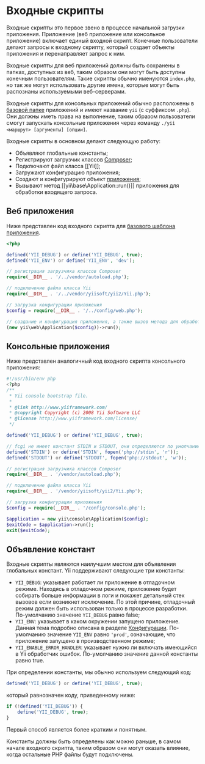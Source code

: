 Входные скрипты
===============

Входные скрипты это первое звено в процессе начальной загрузки приложения. Приложение (веб приложение или консольное приложение)
включает единый входной скрипт. Конечные пользователи делают запросы к входному скрипту,
который создает объекты приложения и перенаправляет запрос к ним.

Входные скрипты для веб приложений должны быть сохранены в папках, доступных из веб, таким образом они могут быть
доступны конечным пользователям. Такие скрипты обычно именуются `index.php`, но так же могут использовать другие имена,
которые могут быть распознаны используемыми веб-серверами.

Входные скрипты для консольных приложений обычно расположены в [базовой папке](structure-applications.md) приложений и имеют название 
`yii` (с суффиксом `.php`). Они должны иметь права на выполнение, таким образом пользователи смогут запускать консольные приложения 
через команду `./yii <маршрут> [аргументы] [опции]`.

Входные скрипты в основном делают следующую работу:

* Объявляют глобальные константы;
* Регистрируют загрузчик классов [Composer](http://getcomposer.org/doc/01-basic-usage.md#autoloading);
* Подключают файл класса [[Yii]];
* Загружают конфигурацию приложения;
* Создают и конфигурируют объект [приложения](structure-applications.md);
* Вызывают метод [[yii\base\Application::run()]] приложения для обработки входящего запроса.


## Веб приложения <span id="web-applications"></span>

Ниже представлен код входного скрипта для [базового шаблона приложения](start-installation.md).

```php
<?php

defined('YII_DEBUG') or define('YII_DEBUG', true);
defined('YII_ENV') or define('YII_ENV', 'dev');

// регистрация загрузчика классов Composer
require(__DIR__ . '/../vendor/autoload.php');

// подключение файла класса Yii
require(__DIR__ . '/../vendor/yiisoft/yii2/Yii.php');

// загрузка конфигурации приложения
$config = require(__DIR__ . '/../config/web.php');

// создание и конфигурация приложения, а также вызов метода для обработки входящего запроса
(new yii\web\Application($config))->run();
```


## Консольные приложения <span id="console-applications"></span>

Ниже представлен аналогичный код входного скрипта консольного приложения:

```php
#!/usr/bin/env php
<?php
/**
 * Yii console bootstrap file.
 *
 * @link http://www.yiiframework.com/
 * @copyright Copyright (c) 2008 Yii Software LLC
 * @license http://www.yiiframework.com/license/
 */

defined('YII_DEBUG') or define('YII_DEBUG', true);

// fcgi не имеет констант STDIN и STDOUT, они определяются по умолчанию
defined('STDIN') or define('STDIN', fopen('php://stdin', 'r'));
defined('STDOUT') or define('STDOUT', fopen('php://stdout', 'w'));

// регистрация загрузчика классов Composer
require(__DIR__ . '/vendor/autoload.php');

// подключение файла класса Yii
require(__DIR__ . '/vendor/yiisoft/yii2/Yii.php');

// загрузка конфигурации приложения
$config = require(__DIR__ . '/config/console.php');

$application = new yii\console\Application($config);
$exitCode = $application->run();
exit($exitCode);
```


## Объявление констант <span id="defining-constants"></span>

Входные скрипты являются наилучшим местом для объявления глобальных констант. Yii поддерживают следующие три константы:

* `YII_DEBUG`: указывает работает ли приложение в отладочном режиме. Находясь в отладочном режиме, приложение будет собирать
  больше информации в логи и покажет детальный стек вызовов если возникнет исключение. По этой причине, отладочный режим должен
  быть использован только в процессе разработки. По-умолчанию значение `YII_DEBUG` равно false;
* `YII_ENV`: указывает в каком окружении запущено приложение. Данная тема подробно описана в разделе [Конфигурации](concept-configurations.md#environment-constants).
  По-умолчанию значение `YII_ENV` равно `'prod'`, означающие, что приложение запущено в производственном режиме;
* `YII_ENABLE_ERROR_HANDLER`: указывает нужно ли включать имеющийся в Yii обработчик ошибок. По-умолчанию значение данной константы
  равно true.

При определении константы, мы обычно используем следующий код:

```php
defined('YII_DEBUG') or define('YII_DEBUG', true);
```

который равнозначен коду, приведенному ниже:

```php
if (!defined('YII_DEBUG')) {
    define('YII_DEBUG', true);
}
```

Первый способ является более кратким и понятным.

Константы должны быть определены как можно раньше, в самом начале входного скрипта, таким образом они могут оказать влияние,
когда остальные PHP файлы будут подключены.
